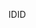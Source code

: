  <span data-ttu-id="eef55-101">ID</span><span class="sxs-lookup"><span data-stu-id="eef55-101">ID</span></span> 